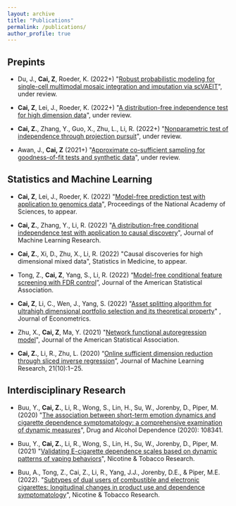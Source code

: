 ```yaml
---
layout: archive
title: "Publications"
permalink: /publications/
author_profile: true
---
```


## Prepints

- Du, J., **Cai, Z**, Roeder, K. (2022+) "[Robust probabilistic modeling for single-cell multimodal mosaic integration and imputation via scVAEIT]()", under review.

- **Cai, Z**, Lei, J., Roeder, K. (2022+) "[A distribution-free independence test for high dimension data](https://arxiv.org/abs/2110.07652)", under review.

- **Cai, Z.**, Zhang, Y., Guo, X., Zhu, L., Li, R. (2022+) "[Nonparametric test of independence through projection pursuit]()", under review.

- Awan, J., **Cai, Z** (2021+) "[Approximate co-sufficient sampling for goodness-of-fit tests and synthetic data](https://arxiv.org/abs/2006.02397)", under review.


## Statistics and Machine Learning

- **Cai, Z**, Lei, J., Roeder, K. (2022) "[Model-free prediction test with application to genomics data](https://www.biorxiv.org/content/10.1101/2022.03.28.486116v1)", Proceedings of the National Academy of Sciences, to appear.

- **Cai, Z.**, Zhang, Y., Li, R. (2022) "[A distribution-free conditional independence test with application to causal discovery](https://jmlr.org/papers/v23/20-682.html)", Journal of Machine Learning Research. 

- **Cai, Z.**, Xi, D., Zhu, X., Li, R. (2022) "Causal discoveries for high dimensional mixed data", Statistics in Medicine, to appear.

- Tong, Z., **Cai, Z**, Yang, S., Li, R. (2022) “[Model-free conditional feature screening with FDR control](https://www.tandfonline.com/doi/full/10.1080/01621459.2022.2063130)”, Journal of the American Statistical Association.

- **Cai, Z**, Li, C., Wen, J., Yang, S. (2022) "[Asset splitting algorithm for ultrahigh dimensional portfolio selection and its theoretical property](https://www.sciencedirect.com/science/article/pii/S0304407622000902)" , Journal of Econometrics.

- Zhu, X., **Cai, Z**, Ma, Y. (2021) "[Network functional autoregression model](https://www.tandfonline.com/doi/full/10.1080/01621459.2021.1901718)", Journal of the American Statistical Association.

- **Cai, Z.**, Li, R., Zhu, L. (2020) “[Online sufficient dimension reduction through sliced inverse regression](http://jmlr.org/papers/v21/18-567.html)”, Journal of Machine Learning Research, 21(10):1−25.



## Interdisciplinary Research

- Buu, Y., **Cai, Z.**, Li, R., Wong, S., Lin, H., Su, W., Jorenby, D., Piper, M. (2020) "[The association between short-term emotion dynamics and cigarette dependence symptomatology: a comprehensive examination of dynamic measures](https://authors.elsevier.com/c/1cFP11LiD33U2i)", Drug and Alcohol Dependence (2020): 108341.

- Buu, Y., **Cai, Z.**, Li, R., Wong, S., Lin, H., Su, W., Jorenby, D., Piper, M. (2021) "[Validating E-cigarette dependence scales based on dynamic patterns of vaping behaviors](https://pubmed.ncbi.nlm.nih.gov/33758949/)", Nicotine &amp; Tobacco Research.

- Buu, A., Tong, Z., Cai, Z., Li, R., Yang, J.J., Jorenby, D.E., & Piper, M.E. (2022). "[Subtypes of dual users of combustible and electronic cigarettes: longitudinal changes in product use and dependence symptomatology](https://pubmed.ncbi.nlm.nih.gov/35738022/)", Nicotine &amp; Tobacco Research.


